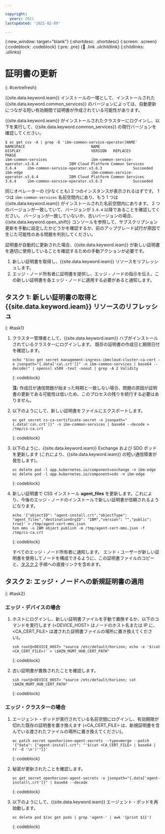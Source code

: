 ```yaml
---

copyright:
  years: 2021
lastupdated: "2021-02-09"

---
```


{:new_window: target="blank"}
{:shortdesc: .shortdesc}
{:screen: .screen}
{:codeblock: .codeblock}
{:pre: .pre}
{:child: .link .ulchildlink}
{:childlinks: .ullinks}

# 証明書の更新
{: #certrefresh}

{{site.data.keyword.ieam}} インストールの一環として、インストールされた {{site.data.keyword.common_services}} のバージョンによっては、自動更新につながる短い有効期間で証明書が作成されている可能性があります。

{{site.data.keyword.ieam}} がインストールされたクラスターにログインし、以下を実行して、{{site.data.keyword.common_services}} の現行バージョンを確認してください。
```
$ oc get csv -A | grep -E 'ibm-common-service-operator|NAME'
NAMESPACE                              NAME                                            DISPLAY                                VERSION   REPLACES                                        PHASE
ibm-common-services                    ibm-common-service-operator.v3.6.4              IBM Cloud Platform Common Services     3.6.4     ibm-common-service-operator.v3.6.3              Succeeded
ibm-edge                               ibm-common-service-operator.v3.6.4              IBM Cloud Platform Common Services     3.6.4     ibm-common-service-operator.v3.6.3              Succeeded
```

同じオペレーターの (少なくとも) 2 つのインスタンスが表示されるはずです。 1 つは `ibm-common-services` 名前空間内にあり、もう 1 つは {{site.data.keyword.ieam}} がインストールされた名前空間内にあります。 2 つのバージョンが一致していて、バージョンが `3.6.4` 以降であることを確認してください。 バージョンが一致していないか、古いバージョンの場合、{{site.data.keyword.open_shift}} コンソールを参照して、サブスクリプション更新を手動に設定したかどうかを確認するか、前のアップグレード試行が原因で生じた可能性のある問題を判別してください。

証明書が自動的に更新された場合、{{site.data.keyword.ieam}} が新しい証明書を適切に使用していることを確認するための手動アクションが必要です。
1. 新しい証明書を取得し、{{site.data.keyword.ieam}} リソースをリフレッシュします。
2. エッジ・ノード所有者に証明書を提供し、エッジ・ノードの指示を伝え、この新しい証明書を各エッジ・ノードに適用する必要があると通知します。

## タスク 1: 新しい証明書の取得と {{site.data.keyword.ieam}} リソースのリフレッシュ
{: #task1}
1. クラスター管理者として、{{site.data.keyword.ieam}} ハブがインストールされているクラスターにログインします。 既存の証明書の作成日と期限日付を確認します。
   ```
   echo "$(oc get secret management-ingress-ibmcloud-cluster-ca-cert -o jsonpath="{.data['ca\.crt']}" -n ibm-common-services | base64 --decode)" | openssl x509 -text -noout | grep -A 2 Validity
   ```
   {: codeblock}

   **注:** 作成日が通信問題が始まった時期と一致しない場合、問題の原因が証明書の更新である可能性は低いため、このプロセスの残りを続行する必要はありません。

2. 以下のようにして、新しい証明書をファイルにエクスポートします。
   ```
   oc get secret cs-ca-certificate-secret -o jsonpath="{.data['ca\.crt']}" -n ibm-common-services | base64 --decode > /tmp/cs-ca.crt
   ```
   {: codeblock}

3. 以下のように、{{site.data.keyword.ieam}} Exchange および SDO ポッドを更新します (これにより、{{site.data.keyword.ieam}} の短い通信障害が発生します)。
   ```
   oc delete pod -l app.kubernetes.io/component=exchange -n ibm-edge
   oc delete pod -l app.kubernetes.io/component=sdo -n ibm-edge
   ```
   {: codeblock}

4. 新しい証明書で CSS インストール **agent_files** を更新します。これにより、今後のエッジ・ノードのインストールで新しい証明書が信頼されるようになります。
   ```
   echo '{"objectID": "agent-install.crt","objectType": "agent_files","destinationOrgID": "IBM","version": "","public": true}' > /tmp/agent-cert-mms.json
   hzn mms -o IBM object publish -m /tmp/agent-cert-mms.json -f /tmp/cs-ca.crt
   ```
   {: codeblock}

   すべてのエッジ・ノード所有者に通知します。 エンド・ユーザーが新しい証明書を使用してノードを構成できるように、この証明書ファイルのコピーと、[タスク 2](cert_refresh.md#task2) 手順への直接リンクを含めます。

## タスク 2: エッジ・ノードへの新規証明書の適用
{: #task2}
### エッジ・デバイスの場合
1. ホストにログインし、新しい証明書ファイルを手動で置換するか、以下のコマンドを実行します (<DEVICE_HOST> はノードのホスト名または IP に、<CA_CERT_FILE> は渡された証明書ファイルの場所に置き換えてください)。
   ```
   ssh root@<DEVICE_HOST> "source /etc/default/horizon; echo -e '$(cat <CA_CERT_FILE>)' > \$HZN_MGMT_HUB_CERT_PATH"
   ```
   {: codeblock}

2. 古い証明書が置換されたことを確認します。
   ```
   ssh root@<DEVICE_HOST> "source /etc/default/horizon; cat \$HZN_MGMT_HUB_CERT_PATH"
   ```
   {: codeblock}

### エッジ・クラスターの場合
1. エージェント・ポッドが実行されている名前空間にログインし、有効期限が切れた既存の証明書を置き換えます (<CA_CERT_FILE> は、新規証明書を含んでいる渡されたファイルの場所に置き換えてください)。
   ```
   oc patch secret openhorizon-agent-secrets --type=merge --patch '{"data": {"agent-install.crt": "'$(cat <CA_CERT_FILE> | base64 | tr -d '\n')'"}}'
   ```
   {: codeblock}

2. 秘密が更新されたことを確認します。
   ```
   oc get secret openhorizon-agent-secrets -o jsonpath="{.data['agent-install\.crt']}" | base64 --decode
   ```
   {: codeblock}

3. 以下のようにして、{{site.data.keyword.ieam}} エージェント・ポッドを再始動します。
   ```
   oc delete pod $(oc get pods | grep 'agent-' | awk '{print $1}')
   ```
   {: codeblock}
